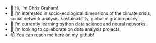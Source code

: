 - 👋 Hi, I’m Chris Graham! 
- 👀 I’m interested in socio-ecological dimensions of the climate crisis, social network analysis, sustainability, global migration policy.  
- 🌱 I’m currently learning python data science and neural networks. 
- 💞️ I’m looking to collaborate on data analysis projects. 
- 📫 You can reach me here on my github! 

<!---
cgraham01/cgraham01 is a ✨ special ✨ repository because its `README.md` (this file) appears on your GitHub profile.
You can click the Preview link to take a look at your changes.
--->
